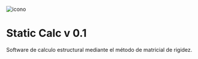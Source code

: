 ![icono](https://user-images.githubusercontent.com/98027897/193118144-5d78cbbc-7c0a-4018-919b-d47c23ab8048.png)
# Static Calc v 0.1
Software de calculo estructural mediante el método de matricial de rigidez.
